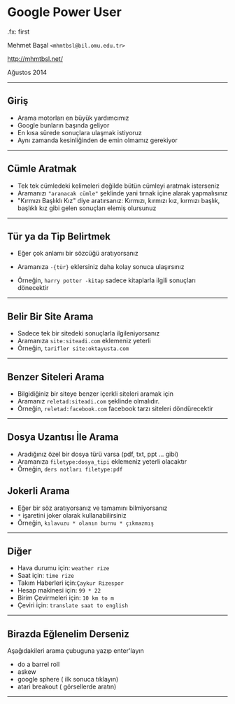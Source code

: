#   Google Power User

.fx: first

Mehmet Başal `<mhmtbsl@bil.omu.edu.tr>`

http://mhmtbsl.net/

Ağustos 2014

---

##  Giriş

-   Arama motorları en büyük yardımcımız
-   Google bunların başında geliyor
-   En kısa sürede sonuçlara ulaşmak istiyoruz
-   Aynı zamanda kesinliğinden de emin olmamız gerekiyor

---

##  Cümle Aratmak 

-   Tek tek cümledeki kelimeleri değilde bütün cümleyi aratmak isterseniz
-   Aramanızı `"aranacak cümle"` şeklinde yani tırnak içine alarak yapmalısınız
-   "Kırmızı Başlıklı Kız" diye aratırsanız:
        Kırmızı, kırmızı kız, kırmızı başlık, başlıklı kız
        gibi gelen sonuçları elemiş olursunuz
---

##  Tür ya da Tip Belirtmek

-   Eğer çok anlamı bir sözcüğü aratıyorsanız

-   Aramanıza `-{tür}` eklersiniz daha kolay sonuca ulaşırsınız

-   Örneğin, `harry potter -kitap` sadece kitaplarla ilgili sonuçları dönecektir

---

##  Belir Bir Site Arama

-   Sadece tek bir sitedeki sonuçlarla ilgileniyorsanız
-   Aramanıza `site:siteadi.com` eklemeniz yeterli
-   Örneğin, `tarifler site:oktayusta.com`

---

##  Benzer Siteleri Arama

-   Bilgidiğiniz bir siteye benzer içerkli siteleri aramak için
-   Aramanız `reletad:siteadi.com` şeklinde olmalıdır.
-   Örneğin, `reletad:facebook.com` facebook tarzı siteleri döndürecektir

---

##  Dosya Uzantısı İle Arama

-   Aradığınız özel bir dosya türü varsa (pdf, txt, ppt ... gibi)
-   Aramanıza `filetype:dosya_tipi` eklemeniz yeterli olacaktır
-   Örneğin, `ders notları filetype:pdf`

##  Jokerli Arama

-   Eğer bir söz aratıyorsanız ve tamamını bilmiyorsanız
-   `*` işaretini joker olarak kullanabilirsiniz
-   Örneğin, `kılavuzu * olanın burnu * çıkmazmış`

---
##  Diğer

-   Hava durumu için: `weather rize`
-   Saat için: `time rize`
-   Takım Haberleri için:`Çaykur Rizespor`
-   Hesap makinesi için: `99 * 22`
-   Birim Çevirmeleri için: `10 km to m`
-   Çeviri için: `translate saat to english`
---

##  Birazda Eğlenelim Derseniz

Aşağıdakileri arama çubuguna yazıp enter'layın

-   do a barrel roll
-   askew
-   google sphere ( ilk sonuca tıklayın)
-   atari breakout ( görsellerde aratın)

---
